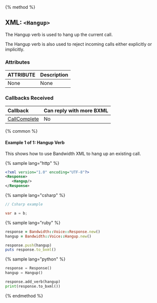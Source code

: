{% method %}
## XML: `<Hangup>`
The Hangup verb is used to hang up the current call.

The Hangup verb is also used to reject incoming calls either explicitly or implicitly.


### Attributes

| ATTRIBUTE | Description |
|:----------|:------------|
| None      | None        |

### Callbacks Received

| Callback                         | Can reply with more BXML |
|:---------------------------------|:-------------------------|
| [CallComplete](../callbacks/disconnect.md) | No                      |

{% common %}


#### Example 1 of 1: Hangup Verb
This shows how to use Bandwidth XML to hang up an existing call.

{% sample lang="http" %}


```XML
<?xml version="1.0" encoding="UTF-8"?>
<Response>
   <Hangup/>
</Response>
```

{% sample lang="csharp" %}

```csharp
// Csharp example

var a = b;

```


{% sample lang="ruby" %}

```ruby
response = Bandwidth::Voice::Response.new()
hangup = Bandwidth::Voice::Hangup.new()

response.push(hangup)
puts response.to_bxml()
```

{% sample lang="python" %}

```python
response = Response()
hangup = Hangup()

response.add_verb(hangup)
print(response.to_bxml())
```

{% endmethod %}
